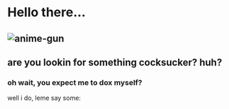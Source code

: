 # Hello there...
![anime-gun](https://github.com/DarkReaperBoy/DarkReaperBoy/assets/110972562/38510bf5-58f0-4a6b-bd26-4f5db9fb14b0)
----
## are you lookin for something cocksucker? huh?

### oh wait, you expect me to dox myself? 

well i do, leme say some:

